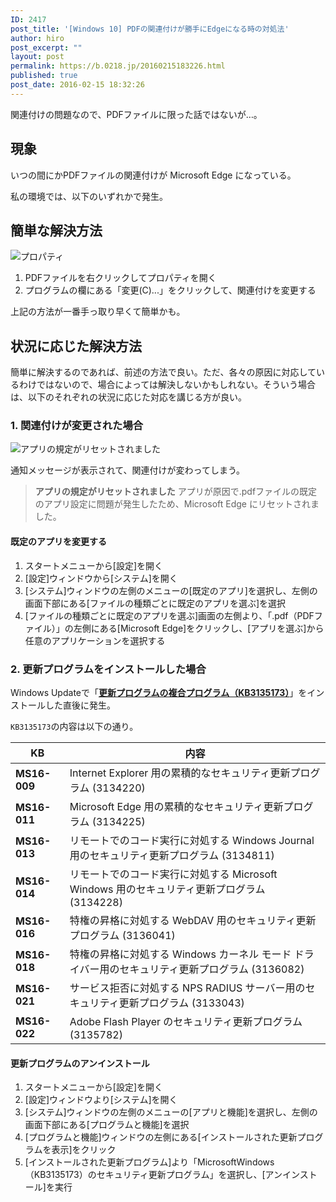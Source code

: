 ```yaml
---
ID: 2417
post_title: '[Windows 10] PDFの関連付けが勝手にEdgeになる時の対処法'
author: hiro
post_excerpt: ""
layout: post
permalink: https://b.0218.jp/20160215183226.html
published: true
post_date: 2016-02-15 18:32:26
---
```

関連付けの問題なので、PDFファイルに限った話ではないが…。

<!--more-->

## 現象
いつの間にかPDFファイルの関連付けが Microsoft Edge になっている。

私の環境では、以下のいずれかで発生。

## 簡単な解決方法
![プロパティ](https://i.imgur.com/054ysLDl.png)

1. PDFファイルを右クリックしてプロパティを開く
2. プログラムの欄にある「変更(C)...」をクリックして、関連付けを変更する

上記の方法が一番手っ取り早くて簡単かも。

## 状況に応じた解決方法
簡単に解決するのであれば、前述の方法で良い。ただ、各々の原因に対応しているわけではないので、場合によっては解決しないかもしれない。そういう場合は、以下のそれぞれの状況に応じた対応を講じる方が良い。

### 1. 関連付けが変更された場合
![アプリの規定がリセットされました](https://i.imgur.com/RHpZhF3.png)

通知メッセージが表示されて、関連付けが変わってしまう。

> **アプリの規定がリセットされました**
> アプリが原因で.pdfファイルの既定のアプリ設定に問題が発生したため、Microsoft Edge にリセットされました。

#### 既定のアプリを変更する

1.  スタートメニューから[設定]を開く
2.  [設定]ウィンドウから[システム]を開く
3.  [システム]ウィンドウの左側のメニューの[既定のアプリ]を選択し、左側の画面下部にある[ファイルの種類ごとに既定のアプリを選ぶ]を選択
4.  [ファイルの種類ごとに既定のアプリを選ぶ]画面の左側より、「.pdf（PDFファイル）」の左側にある[Microsoft Edge]をクリックし、[アプリを選ぶ]から任意のアプリケーションを選択する

### 2. 更新プログラムをインストールした場合
Windows Updateで「[**更新プログラムの複合プログラム（KB3135173）**](https://support.microsoft.com/ja-jp/kb/3135173)」をインストールした直後に発生。

`KB3135173`の内容は以下の通り。

| KB | 内容 |
| --- | --- |
| **MS16-009** | Internet Explorer 用の累積的なセキュリティ更新プログラム (3134220) |
| **MS16-011** | Microsoft Edge 用の累積的なセキュリティ更新プログラム (3134225) |
| **MS16-013** | リモートでのコード実行に対処する Windows Journal 用のセキュリティ更新プログラム (3134811) |
| **MS16-014** | リモートでのコード実行に対処する Microsoft Windows 用のセキュリティ更新プログラム (3134228) |
| **MS16-016** | 特権の昇格に対処する WebDAV 用のセキュリティ更新プログラム (3136041) |
| **MS16-018** | 特権の昇格に対処する Windows カーネル モード ドライバー用のセキュリティ更新プログラム (3136082) |
| **MS16-021** | サービス拒否に対処する NPS RADIUS サーバー用のセキュリティ更新プログラム (3133043) |
| **MS16-022** | Adobe Flash Player のセキュリティ更新プログラム (3135782) |


#### 更新プログラムのアンインストール

1.  スタートメニューから[設定]を開く
2.  [設定]ウィンドウより[システム]を開く
3.  [システム]ウィンドウの左側のメニューの[アプリと機能]を選択し、左側の画面下部にある[プログラムと機能]を選択
4.  [プログラムと機能]ウィンドウの左側にある[インストールされた更新プログラムを表示]をクリック
5.  [インストールされた更新プログラム]より「MicrosoftWindows（KB3135173）のセキュリティ更新プログラム」を選択し、[アンインストール]を実行